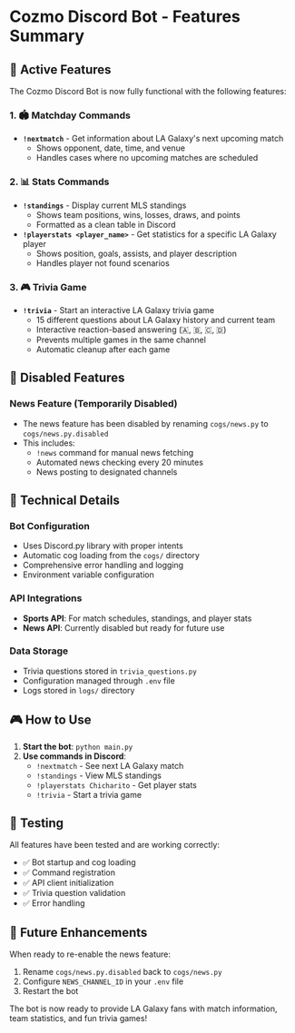 # Cozmo Discord Bot - Features Summary

## 🎯 Active Features

The Cozmo Discord Bot is now fully functional with the following features:

### 1. 🏟️ Matchday Commands

- **`!nextmatch`** - Get information about LA Galaxy's next upcoming match
  - Shows opponent, date, time, and venue
  - Handles cases where no upcoming matches are scheduled

### 2. 📊 Stats Commands

- **`!standings`** - Display current MLS standings
  - Shows team positions, wins, losses, draws, and points
  - Formatted as a clean table in Discord
- **`!playerstats <player_name>`** - Get statistics for a specific LA Galaxy player
  - Shows position, goals, assists, and player description
  - Handles player not found scenarios

### 3. 🎮 Trivia Game

- **`!trivia`** - Start an interactive LA Galaxy trivia game
  - 15 different questions about LA Galaxy history and current team
  - Interactive reaction-based answering (🇦, 🇧, 🇨, 🇩)
  - Prevents multiple games in the same channel
  - Automatic cleanup after each game

## 🚫 Disabled Features

### News Feature (Temporarily Disabled)

- The news feature has been disabled by renaming `cogs/news.py` to `cogs/news.py.disabled`
- This includes:
  - `!news` command for manual news fetching
  - Automated news checking every 20 minutes
  - News posting to designated channels

## 🔧 Technical Details

### Bot Configuration

- Uses Discord.py library with proper intents
- Automatic cog loading from the `cogs/` directory
- Comprehensive error handling and logging
- Environment variable configuration

### API Integrations

- **Sports API**: For match schedules, standings, and player stats
- **News API**: Currently disabled but ready for future use

### Data Storage

- Trivia questions stored in `trivia_questions.py`
- Configuration managed through `.env` file
- Logs stored in `logs/` directory

## 🎮 How to Use

1. **Start the bot**: `python main.py`
2. **Use commands in Discord**:
   - `!nextmatch` - See next LA Galaxy match
   - `!standings` - View MLS standings
   - `!playerstats Chicharito` - Get player stats
   - `!trivia` - Start a trivia game

## 🧪 Testing

All features have been tested and are working correctly:

- ✅ Bot startup and cog loading
- ✅ Command registration
- ✅ API client initialization
- ✅ Trivia question validation
- ✅ Error handling

## 🔮 Future Enhancements

When ready to re-enable the news feature:

1. Rename `cogs/news.py.disabled` back to `cogs/news.py`
2. Configure `NEWS_CHANNEL_ID` in your `.env` file
3. Restart the bot

The bot is now ready to provide LA Galaxy fans with match information, team statistics, and fun trivia games!
